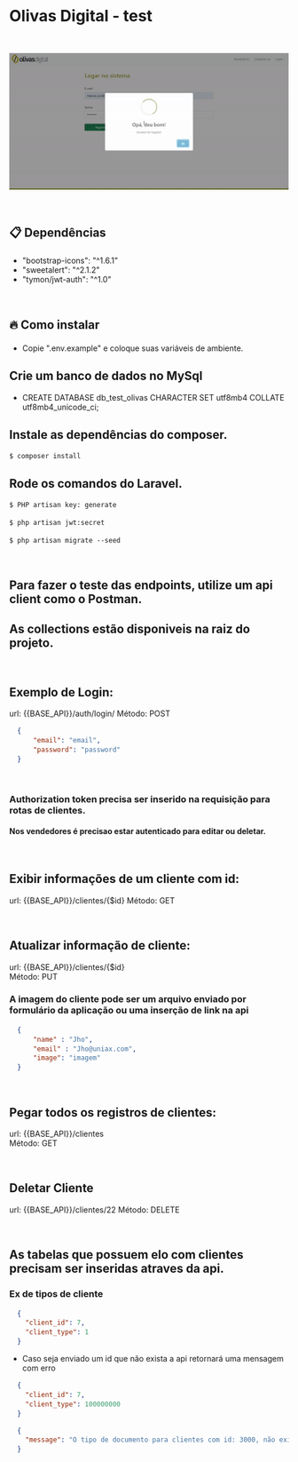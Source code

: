 <br> 

# Olivas Digital - test 

<br>
<p align="left">
    <img src="https://raw.githubusercontent.com/Marcos-SCO/Vaga-Desenvolvedor-PHP/main/olivas-test/public/images/api/default/showGif.gif" width="700" title="Show Gif">
</p>
<br>

## <p id='dependencies'>📋 Dependências</p>

<ul>
  <li>"bootstrap-icons": "^1.6.1"</li>
  <li>"sweetalert": "^2.1.2"</li>
  <li>"tymon/jwt-auth": "^1.0"</li>
</ul>

<br>

## <p id='install'>🔥 Como instalar</p>

- Copie ".env.example" e coloque suas variáveis de ambiente.


## Crie um banco de dados no MySql

- CREATE DATABASE db_test_olivas CHARACTER SET utf8mb4 COLLATE utf8mb4_unicode_ci;


## Instale as dependências do composer.

```shell
$ composer install
```

## Rode os comandos do Laravel.

```shell
$ PHP artisan key: generate

$ php artisan jwt:secret

$ php artisan migrate --seed
```

<br/>

## Para fazer o teste das endpoints, utilize um api client como o Postman. 
## As collections estão disponiveis na raiz do projeto.

<br/>

## Exemplo de Login: 
url: {{BASE_API}}/auth/login/ 
Método: POST
```json
  {
      "email": "email", 
      "password": "password" 
  }
```

<br>

### Authorization token precisa ser inserido na requisição para rotas de clientes. 
#### Nos vendedores é precisao estar autenticado para editar ou deletar.

<br>

## Exibir informações de um cliente com id: 

url: {{BASE_API}}/clientes/{$id} 
Método: GET

<br>

## Atualizar informação de cliente: 
url: {{BASE_API}}/clientes/{$id}   
Método: PUT

  ### A imagem do cliente pode ser um arquivo enviado por formulário da aplicação ou uma inserção de link na api
```json
  {
      "name" : "Jho",
      "email" : "Jho@uniax.com",
      "image": "imagem" 
  }
```
<br>

## Pegar todos os registros de clientes:
url: {{BASE_API}}/clientes  
Método: GET

<br>

## Deletar Cliente
url: {{BASE_API}}/clientes/22
Método: DELETE

<br>

## As tabelas que possuem elo com clientes precisam ser inseridas atraves da api.

### Ex de tipos de cliente
```json  
  {
    "client_id": 7,
    "client_type": 1
  }
```
- Caso seja enviado um id que não exista a api retornará uma mensagem com erro

```json  
  {
    "client_id": 7,
    "client_type": 100000000
  }
```

```json  
  {
    "message": "O tipo de documento para clientes com id: 3000, não existe!"
  }
``` 
